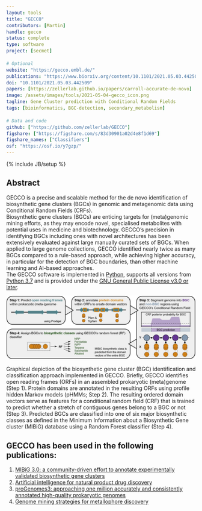 ```yaml
---
layout: tools
title: "GECCO"
contributors: [Martin]
handle: gecco
status: complete
type: software
project: [secmet]

# Optional
website: "https://gecco.embl.de/"
publications: "https://www.biorxiv.org/content/10.1101/2021.05.03.442509v1"
doi: "10.1101/2021.05.03.442509"
papers: [https://zellerlab.github.io/papers/carroll-accurate-de-novo]
image: /assets/images/tools/2021-05-04-gecco_icon.png
tagline: Gene Cluster prediction with Conditional Random Fields
tags: [bioinformatics, BGC-detection, secondary_metabolism]

# Data and code
github: ["https://github.com/zellerlab/GECCO"]
figshare: ["https://figshare.com/s/83d30901a02d4e8f1d69"]
figshare_names: ["Classifiers"]
osf: "https://osf.io/y7gzp/"
---
```

{% include JB/setup %}


## Abstract
GECCO is a precise and scalable method for the de novo identification  of biosynthetic gene clusters (BGCs) in genomic and metagenomic data using Conditional Random Fields (CRFs).  
Biosynthetic gene clusters (BGCs) are enticing targets for (meta)genomic mining efforts, as they may encode novel, specialised metabolites with potential uses in medicine and biotechnology. GECCO’s precision in identifying BGCs including ones with novel architectures has been extensively evaluated against large manually curated sets of BGCs. When applied to large genome collections, GECCO identified nearly twice as many BGCs compared to a rule-based approach, while achieving higher accuracy, in particular for the detection of BGC boundaries, than other machine learning and AI-based approaches.  
The GECCO software is implemented in [Python](https://www.python.org/), supports all versions from [Python 3.7](https://endoflife.date/python) and is provided under the [GNU General Public License v3.0 or later](https://choosealicense.com/licenses/gpl-3.0/).  

![GECCO flowchart](/assets/images/tools/2021-05-04-gecco-flow.jpg)

Graphical depiction of the biosynthetic gene cluster (BGC) identification and classification approach implemented in GECCO. Briefly, GECCO identifies open reading frames (ORFs) in an assembled prokaryotic (meta)genome (Step 1). Protein domains are annotated in the resulting ORFs using profile hidden Markov models (pHMMs; Step 2). The resulting ordered domain vectors serve as features for a conditional random field (CRF) that is trained to predict whether a stretch of contiguous genes belong to a BGC or not (Step 3). Predicted BGCs are classified into one of six major biosynthetic classes as defined in the Minimum Information about a Biosynthetic Gene cluster (MIBiG) database using a Random Forest classifier (Step 4).
  
## GECCO has been used in the following publications:
1. [MIBiG 3.0: a community-driven effort to annotate experimentally validated biosynthetic gene clusters](https://academic.oup.com/nar/article/51/D1/D603/6833236)
2. [Artificial intelligence for natural product drug discovery](https://www.nature.com/articles/s41573-023-00774-7)
3. [proGenomes3: approaching one million accurately and consistently annotated high-quality prokaryotic genomes](https://academic.oup.com/nar/article/51/D1/D760/6835361)
4. [Genome mining strategies for metallophore discovery](https://doi.org/10.1016/j.copbio.2022.102757)
